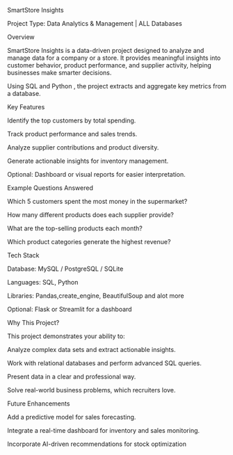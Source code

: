 SmartStore Insights

Project Type: Data Analytics & Management | ALL Databases

Overview

SmartStore Insights is a data-driven project designed to analyze and manage  data for a company or a store. It provides meaningful insights into customer behavior, product performance, and supplier activity, helping businesses make smarter decisions.

Using SQL and Python , the project extracts and aggregate  key metrics from a  database.

Key Features

Identify the top customers by total spending.

Track product performance and sales trends.

Analyze supplier contributions and product diversity.

Generate actionable insights for inventory management.

Optional: Dashboard or visual reports for easier interpretation.

Example Questions Answered

Which 5 customers spent the most money in the supermarket?

How many different products does each supplier provide?

What are the top-selling products each month?

Which product categories generate the highest revenue?

Tech Stack

Database: MySQL / PostgreSQL / SQLite

Languages: SQL, Python

Libraries: Pandas,create_engine, BeautifulSoup and alot more 

Optional: Flask or Streamlit for a dashboard

Why This Project?

This project demonstrates your ability to:

Analyze complex data sets and extract actionable insights.

Work with relational databases and perform advanced SQL queries.

Present data in a clear and professional way.

Solve real-world business problems, which recruiters love.

Future Enhancements

Add a predictive model for sales forecasting.

Integrate a real-time dashboard for inventory and sales monitoring.

Incorporate AI-driven recommendations for stock optimization
